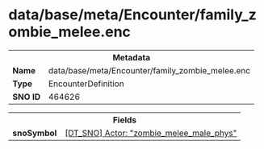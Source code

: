 <h1>data/base/meta/Encounter/family_zombie_melee.enc</h1><table><tr><th colspan="100%">Metadata</th></tr><tr><td><b>Name</b></td><td>data/base/meta/Encounter/family_zombie_melee.enc</td></tr><tr><td><b>Type</b></td><td>EncounterDefinition</td></tr><tr><td><b>SNO ID</b></td><td>464626</td></tr></table>

<table><tr><th colspan="100%">Fields</th></tr><tr><td><b>snoSymbol</b></td><td><a href="..\Actor\zombie_melee_male_phys.acr.md">[DT_SNO] Actor: "zombie_melee_male_phys"</a></td></tr></table>

